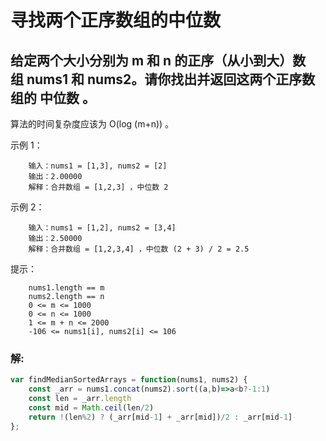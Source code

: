 # 寻找两个正序数组的中位数

## 给定两个大小分别为 m 和 n 的正序（从小到大）数组 nums1 和 nums2。请你找出并返回这两个正序数组的 中位数 。

算法的时间复杂度应该为 O(log (m+n)) 。

示例 1：
```
    输入：nums1 = [1,3], nums2 = [2]
    输出：2.00000
    解释：合并数组 = [1,2,3] ，中位数 2
```
示例 2：
```
    输入：nums1 = [1,2], nums2 = [3,4]
    输出：2.50000
    解释：合并数组 = [1,2,3,4] ，中位数 (2 + 3) / 2 = 2.5
```

提示：
```
    nums1.length == m
    nums2.length == n
    0 <= m <= 1000
    0 <= n <= 1000
    1 <= m + n <= 2000
    -106 <= nums1[i], nums2[i] <= 106
```

### 解:
```javascript
var findMedianSortedArrays = function(nums1, nums2) {
    const _arr = nums1.concat(nums2).sort((a,b)=>a<b?-1:1)
    const len = _arr.length
    const mid = Math.ceil(len/2)
    return !(len%2) ? (_arr[mid-1] + _arr[mid])/2 : _arr[mid-1]
};
```